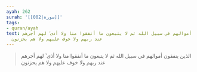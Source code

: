 ```yaml
---
ayah: 262
surah: '[[002|سورة]]'
tags:
- quran/ayah
text: الذين ينفقون أموالهم في سبيل الله ثم لا يتبعون ما أنفقوا منا ولا أذى ۙ لهم أجرهم
  عند ربهم ولا خوف عليهم ولا هم يحزنون
---
```

> الذين ينفقون أموالهم في سبيل الله ثم لا يتبعون ما أنفقوا منا ولا أذى ۙ لهم أجرهم عند ربهم ولا خوف عليهم ولا هم يحزنون
